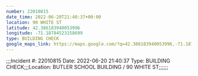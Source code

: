 ```yaml
---
number: 22010815
date_time: 2022-06-20T21:40:37+00:00
location: 90 WHITE ST
latitude: 42.386183940053996
longitude: -71.18784523158699
type: BUILDING CHECK
google_maps_link: https://maps.google.com/?q=42.386183940053996,-71.18784523158699
---
```


;;;Incident #: 22010815  Date: 2022-06-20 21:40:37   Type: BUILDING CHECK;;;Location: BUTLER SCHOOL BUILDING / 90 WHITE ST;;;;;;

